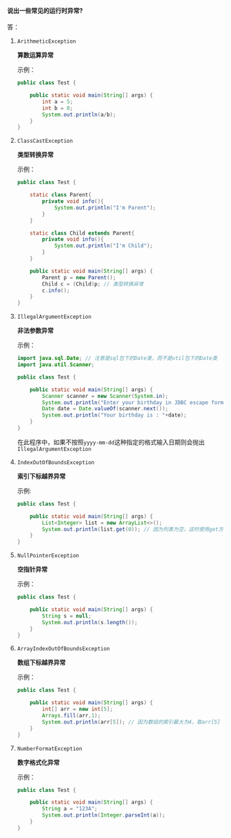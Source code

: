 #### 说出一些常见的运行时异常?

答：

1. `ArithmeticException`

   **算数运算异常**

   示例：

   ```java
   public class Test {
   
       public static void main(String[] args) {
           int a = 5;
           int b = 0;
           System.out.println(a/b);
       }
   }
   ```

2. `ClassCastException`

   **类型转换异常**

   示例：

   ```java
   public class Test {
   
       static class Parent{
           private void info(){
               System.out.println("I'm Parent");
           }
       }
   
       static class Child extends Parent{
           private void info(){
               System.out.println("I'm Child");
           }
       }
   
       public static void main(String[] args) {
           Parent p = new Parent();
           Child c = (Child)p; // 类型转换异常
           c.info();
       }
   }
   ```

   

3. `IllegalArgumentException`

   **非法参数异常**

   示例：

   ```java
   import java.sql.Date; // 注意是sql包下的Date类，而不是util包下的Date类
   import java.util.Scanner;
   
   public class Test {
   
       public static void main(String[] args) {
           Scanner scanner = new Scanner(System.in);
           System.out.println("Enter your birthday in JDBC escape format (yyyy-mm-dd) ");
           Date date = Date.valueOf(scanner.next());
           System.out.println("Your birthday is : "+date);
       }
   }
   ```

   在此程序中，如果不按照`yyyy-mm-dd`这种指定的格式输入日期则会抛出`IllegalArgumentException`

4. `IndexOutOfBoundsException`

   **索引下标越界异常**

   示例:

   ```java
   public class Test {
   
       public static void main(String[] args) {
           List<Integer> list = new ArrayList<>();
           System.out.println(list.get(0)); // 因为列表为空，这时使用get方法获取会报IndexOutOfBoundsException
       }
   }
   ```

5. `NullPointerException`

   **空指针异常**

   示例：

   ```java
   public class Test {
   
       public static void main(String[] args) {
           String s = null;
           System.out.println(s.length());
       }
   }
   ```

   

6. `ArrayIndexOutOfBoundsException`

   **数组下标越界异常**

   示例：

   ```java
   public class Test {
   
       public static void main(String[] args) {
           int[] arr = new int[5];
           Arrays.fill(arr,1);
           System.out.println(arr[5]); // 因为数组的索引最大为4，取arr[5] 则会报ArrayIndexOutOfBoundsException
       }
   }
   ```

7. `NumberFormatException`

   **数字格式化异常**

   示例：

   ```java
   public class Test {
   
       public static void main(String[] args) {
           String a = "123A";
           System.out.println(Integer.parseInt(a));
       }
   }
   ```

   

